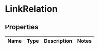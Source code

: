 
# LinkRelation

## Properties
Name | Type | Description | Notes
------------ | ------------- | ------------- | -------------



